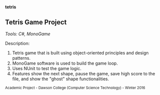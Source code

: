 #### tetris
## Tetris Game Project

_Tools: C#, MonoGame_

Description:
1. Tetris game that is built using object-oriented principles and design patterns.
2. MonoGame software is used to build the game loop.
3. Uses NUnit to test the game logic.
4. Features show the next shape, pause the game, save high score to the file, and show the "ghost" shape functionalities.

<sub>Academic Project - Dawson College (Computer Science Technology) - Winter 2016</sub>

